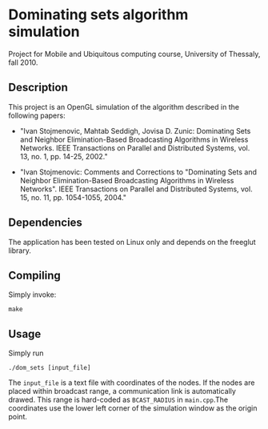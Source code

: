 Dominating sets algorithm simulation
====================================

Project for Mobile and Ubiquitous computing course, University of Thessaly,  fall 2010.


Description
-----------

This project is an OpenGL simulation of the algorithm described in the following papers:

* "Ivan Stojmenovic, Mahtab Seddigh, Jovisa D. Zunic: 
 Dominating Sets and Neighbor Elimination-Based Broadcasting Algorithms 
 in Wireless Networks. IEEE Transactions on Parallel and Distributed Systems, 
 vol. 13, no. 1, pp. 14-25, 2002."

* "Ivan Stojmenovic: Comments and Corrections to "Dominating Sets 
 and Neighbor Elimination-Based Broadcasting 
 Algorithms in Wireless Networks". IEEE Transactions on Parallel 
 and Distributed Systems, vol. 15, no. 11, pp. 1054-1055, 2004."

Dependencies
------------

The application has been tested on Linux only and depends on the freeglut library.

Compiling
---------

Simply invoke:

	make

Usage
-----

Simply run

	./dom_sets [input_file]

The `input_file` is a text file with coordinates of the nodes. If the nodes are placed within broadcast range, a communication link is automatically drawed. This range is hard-coded as `BCAST_RADIUS` in `main.cpp`.The coordinates use the lower left corner of the simulation window as the origin point.
